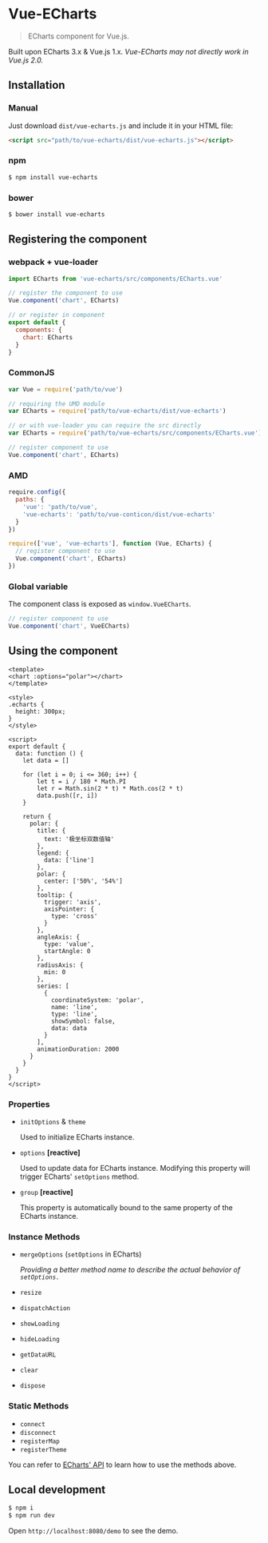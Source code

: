 # Vue-ECharts

> ECharts component for Vue.js.

Built upon ECharts 3.x & Vue.js 1.x.
*Vue-ECharts may not directly work in Vue.js 2.0.*

## Installation

### Manual

Just download `dist/vue-echarts.js` and include it in your HTML file:

```html
<script src="path/to/vue-echarts/dist/vue-echarts.js"></script>
```

### npm 

```bash
$ npm install vue-echarts
```

### bower

```bash
$ bower install vue-echarts
```

## Registering the component

### webpack + vue-loader
```js
import ECharts from 'vue-echarts/src/components/ECharts.vue'

// register the component to use
Vue.component('chart', ECharts)

// or register in component
export default {
  components: {
    chart: ECharts
  }
}
```

### CommonJS

```js
var Vue = require('path/to/vue')

// requiring the UMD module
var ECharts = require('path/to/vue-echarts/dist/vue-echarts')

// or with vue-loader you can require the src directly
var ECharts = require('path/to/vue-echarts/src/components/ECharts.vue')

// register component to use
Vue.component('chart', ECharts)
```

### AMD

```js
require.config({
  paths: {
    'vue': 'path/to/vue',
    'vue-echarts': 'path/to/vue-conticon/dist/vue-echarts'
  }
})

require(['vue', 'vue-echarts'], function (Vue, ECharts) {
  // register component to use
  Vue.component('chart', ECharts)
})
```

### Global variable

The component class is exposed as `window.VueECharts`.

```js
// register component to use
Vue.component('chart', VueECharts)
```

## Using the component

```vue
<template>
<chart :options="polar"></chart>
</template>

<style>
.echarts {
  height: 300px;
}
</style>

<script>
export default {
  data: function () {
    let data = []

    for (let i = 0; i <= 360; i++) {
        let t = i / 180 * Math.PI
        let r = Math.sin(2 * t) * Math.cos(2 * t)
        data.push([r, i])
    }

    return {
      polar: {
        title: {
          text: '极坐标双数值轴'
        },
        legend: {
          data: ['line']
        },
        polar: {
          center: ['50%', '54%']
        },
        tooltip: {
          trigger: 'axis',
          axisPointer: {
            type: 'cross'
          }
        },
        angleAxis: {
          type: 'value',
          startAngle: 0
        },
        radiusAxis: {
          min: 0
        },
        series: [
          {
            coordinateSystem: 'polar',
            name: 'line',
            type: 'line',
            showSymbol: false,
            data: data
          }
        ],
        animationDuration: 2000
      }
    }
  }
}
</script>
```

### Properties

* `initOptions` & `theme`

  Used to initialize ECharts instance.

* `options` **[reactive]**

  Used to update data for ECharts instance. Modifying this property will trigger ECharts' `setOptions` method.

* `group` **[reactive]**

  This property is automatically bound to the same property of the ECharts instance.

### Instance Methods

* `mergeOptions` (`setOptions` in ECharts)

  *Providing a better method name to describe the actual behavior of `setOptions.`*

* `resize`
* `dispatchAction`
* `showLoading`
* `hideLoading`
* `getDataURL`
* `clear`
* `dispose`

### Static Methods

* `connect`
* `disconnect`
* `registerMap`
* `registerTheme`

You can refer to [ECharts' API](http://echarts.baidu.com/api.html) to learn how to use the methods above.

## Local development

```bash
$ npm i
$ npm run dev
```

Open `http://localhost:8080/demo` to see the demo.
